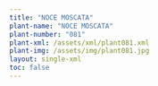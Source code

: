 ```yaml
---
title: "NOCE MOSCATA"
plant-name: "NOCE MOSCATA"
plant-number: "081"
plant-xml: /assets/xml/plant081.xml
plant-img: /assets/img/plant081.jpg
layout: single-xml
toc: false
---
```

